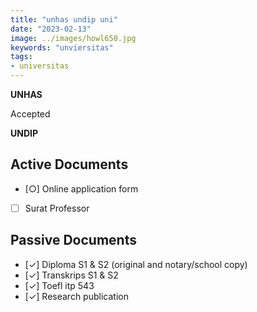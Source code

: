 ```yaml
---
title: "unhas undip uni"
date: "2023-02-13"
image: ../images/howl650.jpg
keywords: "unviersitas"
tags:
- universitas
---
```

**UNHAS**

Accepted

**UNDIP**
## Active Documents
- [○] Online application form
- [ ] Surat Professor


## Passive Documents
- [✓] Diploma S1 & S2 (original and notary/school copy)
- [✓] Transkrips S1 & S2
- [✓] Toefl itp 543
- [✓] Research publication
